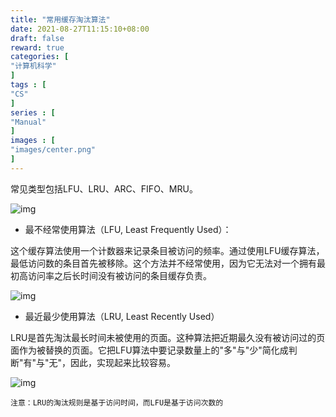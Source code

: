 ```yaml
---
title: "常用缓存淘汰算法"
date: 2021-08-27T11:15:10+08:00
draft: false
reward: true
categories: [
"计算机科学"
]
tags : [
"CS"
]
series : [
"Manual"
]
images : [
"images/center.png"
]
---
```


[comment]: <> "# 常用缓存淘汰算法"

常见类型包括LFU、LRU、ARC、FIFO、MRU。

![img](https://picgo.6and.ltd/img/cache-20210621150941552.png)

- 最不经常使用算法（LFU, Least Frequently Used）：

这个缓存算法使用一个计数器来记录条目被访问的频率。通过使用LFU缓存算法，最低访问数的条目首先被移除。这个方法并不经常使用，因为它无法对一个拥有最初高访问率之后长时间没有被访问的条目缓存负责。

![img](https://picgo.6and.ltd/img/lfu-1-20210621150948395.png)

- 最近最少使用算法（LRU, Least Recently Used）

LRU是首先淘汰最长时间未被使用的页面。这种算法把近期最久没有被访问过的页面作为被替换的页面。它把LFU算法中要记录数量上的"多"与"少"简化成判断"有"与"无"，因此，实现起来比较容易。

![img](https://picgo.6and.ltd/img/lru-20210621150953214.png)

```
注意：LRU的淘汰规则是基于访问时间，而LFU是基于访问次数的
```
